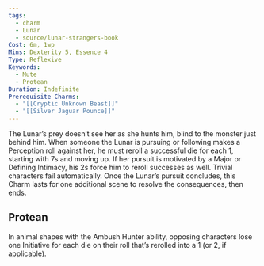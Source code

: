 ```yaml
---
tags:
  - charm
  - Lunar
  - source/lunar-strangers-book
Cost: 6m, 1wp
Mins: Dexterity 5, Essence 4
Type: Reflexive
Keywords:
  - Mute
  - Protean
Duration: Indefinite
Prerequisite Charms:
  - "[[Cryptic Unknown Beast]]"
  - "[[Silver Jaguar Pounce]]"
---
```

The Lunar’s prey doesn’t see her as she hunts him, blind to the monster just behind him.
When someone the Lunar is pursuing or following makes a Perception roll against her, he must reroll a successful die for each 1, starting with 7s and moving up. If her pursuit is motivated by a Major or Defining Intimacy, his 2s force him to reroll successes as well.
Trivial characters fail automatically.
Once the Lunar’s pursuit concludes, this Charm lasts for one additional scene to resolve the consequences, then ends.

## Protean 
In animal shapes with the Ambush Hunter ability, opposing characters lose one Initiative for each die on their roll that’s rerolled into a 1 (or 2, if applicable).